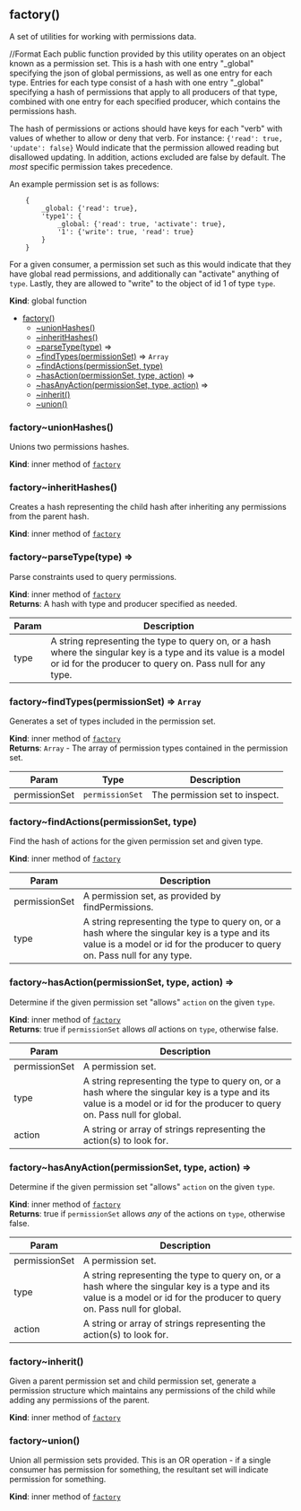 <a name="factory"></a>
## factory()
A set of utilities for working with permissions data.

//Format
Each public function provided by this utility operates on an object known as a permission set. This is a hash with one entry "_global" specifying the json of global permissions, as well as one entry for each type. Entries for each type consist of a hash with one entry "_global" specifying a hash of permissions that apply to all producers of that type, combined with one entry for each specified producer, which contains the permissions hash.

The hash of permissions or actions should have keys for each "verb" with values of whether to allow or deny that verb. For instance:
    `{'read': true, 'update': false}`
Would indicate that the permission allowed reading but disallowed updating. In addition, actions excluded are false by default. The *most* specific permission takes precedence.

An example permission set is as follows:
```
    {
    	_global: {'read': true},
    	'type1': {
    		_global: {'read': true, 'activate': true},
    		'1': {'write': true, 'read': true}
    	}
    }
```

For a given consumer, a permission set such as this would indicate that they have global read permissions, and additionally can "activate" anything of `type`. Lastly, they are allowed to "write" to the object of id 1 of type `type`.

**Kind**: global function  

* [factory()](#factory)
    * [~unionHashes()](#factory..unionHashes)
    * [~inheritHashes()](#factory..inheritHashes)
    * [~parseType(type)](#factory..parseType) ⇒
    * [~findTypes(permissionSet)](#factory..findTypes) ⇒ <code>Array</code>
    * [~findActions(permissionSet, type)](#factory..findActions)
    * [~hasAction(permissionSet, type, action)](#factory..hasAction) ⇒
    * [~hasAnyAction(permissionSet, type, action)](#factory..hasAnyAction) ⇒
    * [~inherit()](#factory..inherit)
    * [~union()](#factory..union)

<a name="factory..unionHashes"></a>
### factory~unionHashes()
Unions two permissions hashes.

**Kind**: inner method of <code>[factory](#factory)</code>  
<a name="factory..inheritHashes"></a>
### factory~inheritHashes()
Creates a hash representing the child hash after inheriting any permissions from the parent hash.

**Kind**: inner method of <code>[factory](#factory)</code>  
<a name="factory..parseType"></a>
### factory~parseType(type) ⇒
Parse constraints used to query permissions.

**Kind**: inner method of <code>[factory](#factory)</code>  
**Returns**: A hash with type and producer specified as needed.  

| Param | Description |
| --- | --- |
| type | A string representing the type to query on, or a hash where the singular key is a type and its value is a model or id for the producer to query on. Pass null for any type. |

<a name="factory..findTypes"></a>
### factory~findTypes(permissionSet) ⇒ <code>Array</code>
Generates a set of types included in the permission set.

**Kind**: inner method of <code>[factory](#factory)</code>  
**Returns**: <code>Array</code> - The array of permission types contained in the permission set.  

| Param | Type | Description |
| --- | --- | --- |
| permissionSet | <code>permissionSet</code> | The permission set to inspect. |

<a name="factory..findActions"></a>
### factory~findActions(permissionSet, type)
Find the hash of actions for the given permission set and given type.

**Kind**: inner method of <code>[factory](#factory)</code>  

| Param | Description |
| --- | --- |
| permissionSet | A permission set, as provided by findPermissions. |
| type | A string representing the type to query on, or a hash where the singular key is a type and its value is a model or id for the producer to query on. Pass null for any type. |

<a name="factory..hasAction"></a>
### factory~hasAction(permissionSet, type, action) ⇒
Determine if the given permission set "allows" `action` on the given `type`.

**Kind**: inner method of <code>[factory](#factory)</code>  
**Returns**: true if `permissionSet` allows *all* actions on `type`, otherwise false.  

| Param | Description |
| --- | --- |
| permissionSet | A permission set. |
| type | A string representing the type to query on, or a hash where the singular key is a type and its value is a model or id for the producer to query on. Pass null for global. |
| action | A string or array of strings representing the action(s) to look for. |

<a name="factory..hasAnyAction"></a>
### factory~hasAnyAction(permissionSet, type, action) ⇒
Determine if the given permission set "allows" `action` on the given `type`.

**Kind**: inner method of <code>[factory](#factory)</code>  
**Returns**: true if `permissionSet` allows *any* of the actions on `type`, otherwise false.  

| Param | Description |
| --- | --- |
| permissionSet | A permission set. |
| type | A string representing the type to query on, or a hash where the singular key is a type and its value is a model or id for the producer to query on. Pass null for global. |
| action | A string or array of strings representing the action(s) to look for. |

<a name="factory..inherit"></a>
### factory~inherit()
Given a parent permission set and child permission set, generate a permission structure which
	maintains any permissions of the child while adding any permissions of the parent.

**Kind**: inner method of <code>[factory](#factory)</code>  
<a name="factory..union"></a>
### factory~union()
Union all permission sets provided.	This is an OR operation - if a single consumer has permission for something, the resultant set will indicate permission for something.

**Kind**: inner method of <code>[factory](#factory)</code>  
